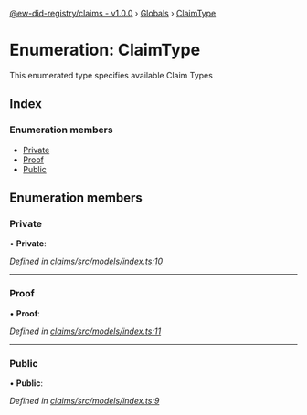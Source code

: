 [@ew-did-registry/claims - v1.0.0](../README.md) › [Globals](../globals.md) › [ClaimType](claimtype.md)

# Enumeration: ClaimType

This enumerated type specifies available Claim Types

## Index

### Enumeration members

* [Private](claimtype.md#private)
* [Proof](claimtype.md#proof)
* [Public](claimtype.md#public)

## Enumeration members

###  Private

• **Private**:

*Defined in [claims/src/models/index.ts:10](https://github.com/energywebfoundation/ew-did-registry/blob/ff7b2ca/packages/claims/src/models/index.ts#L10)*

___

###  Proof

• **Proof**:

*Defined in [claims/src/models/index.ts:11](https://github.com/energywebfoundation/ew-did-registry/blob/ff7b2ca/packages/claims/src/models/index.ts#L11)*

___

###  Public

• **Public**:

*Defined in [claims/src/models/index.ts:9](https://github.com/energywebfoundation/ew-did-registry/blob/ff7b2ca/packages/claims/src/models/index.ts#L9)*
